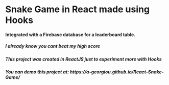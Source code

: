 <h1>Snake Game in React made using Hooks</h1>
<h4>Integrated with a Firebase database for a leaderboard table.</h4>
<h5>I already know you cant beat my high score</h5>
<h5>This project was created in ReactJS just to experiment more with Hooks</h5>
<h5>You can demo this project at: https://a-georgiou.github.io/React-Snake-Game/</h5>
